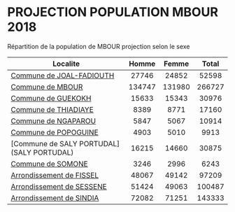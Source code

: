 # PROJECTION POPULATION MBOUR 2018
	
Répartition de la population de MBOUR projection selon le sexe
	
| Localite  | Homme | Femme | Total |
| --------- |:-----:|:-----:|:-----:|
| [Commune de JOAL-FADIOUTH](JOAL-FADIOUTH) | 27746 | 24852 | 52598 |
| [Commune de MBOUR](MBOUR) | 134747 | 131980 | 266727 |
| [Commune de GUEKOKH](GUEKOKH) | 15633 | 15343 | 30976 |
| [Commune de THIADIAYE](THIADIAYE) | 8389 | 8771 | 17160 |
| [Commune de NGAPAROU](NGAPAROU) | 5847 | 5067 | 10914 |
| [Commune de POPOGUINE](POPOGUINE) | 4903 | 5010 | 9913 |
| [Commune de SALY PORTUDAL](SALY PORTUDAL) | 16215 | 14660 | 30875 |
| [Commune de SOMONE](SOMONE) | 3246 | 2996 | 6243 |
| [Arrondissement de FISSEL](FISSEL) | 48067 | 49142 | 97209 |
| [Arrondissement de SESSENE](SESSENE) | 51424 | 49063 | 100487 |
| [Arrondissement de SINDIA](SINDIA) | 72082 | 71251 | 143333 |
